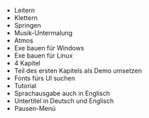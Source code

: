 * Leitern
* Klettern
* Springen
* Musik-Untermalung
* Atmos
* Exe bauen für Windows
* Exe bauen für Linux
* 4 Kapitel
* Teil des ersten Kapitels als Demo umsetzen
* Fonts fürs UI suchen
* Tutorial
* Sprachausgabe auch in Englisch
* Untertitel in Deutsch und Englisch
* Pausen-Menü